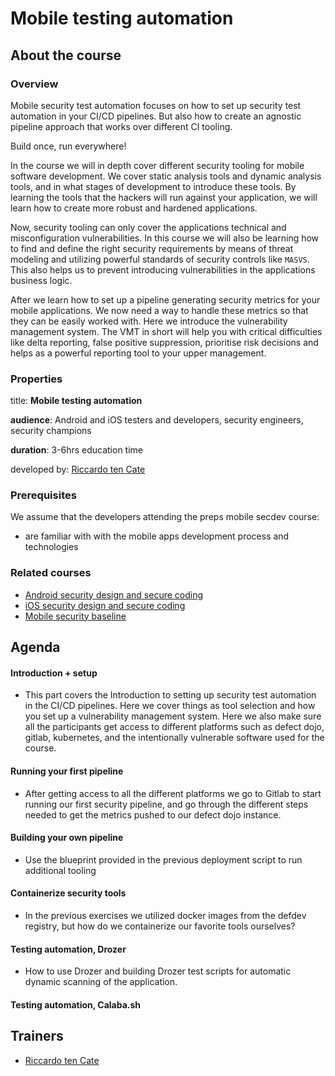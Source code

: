 # Mobile testing automation

## About the course

### Overview

Mobile security test automation focuses on how to set up security test automation in your CI/CD pipelines. But also how to create an agnostic pipeline approach that works over different CI tooling.

Build once, run everywhere!

In the course we will in depth cover different security tooling for mobile software development. We cover static analysis tools and dynamic analysis tools, and in what stages of development to introduce these tools. By learning the tools that the hackers will run against your application, we will learn how to create more robust and hardened applications.

Now, security tooling can only cover the applications technical and misconfiguration vulnerabilities. In this course we will also be learning how to find and define the right security requirements by means of threat modeling and utilizing powerful standards of security controls like `MASVS`. This also helps us to prevent introducing vulnerabilities in the applications business logic.

After we learn how to set up a pipeline generating security metrics for your mobile applications. We now need a way to handle these metrics so that they can be easily worked with. Here we introduce the vulnerability management system. The VMT in short will help you with critical difficulties like delta reporting, false positive suppression, prioritise risk decisions and helps as a powerful reporting tool to your upper management.

### Properties

title: **Mobile testing automation**

**audience**: Android and iOS testers and developers, security engineers, security champions

**duration**: 3-6hrs education time

developed by: [Riccardo ten Cate](../trainers/riccardo-ten-cate.md)

### Prerequisites

We assume that the developers attending the preps mobile secdev course:

* are familiar with with the mobile apps development process and technologies

### Related courses

* [Android security design and secure coding](../code/android.md)
* [iOS security design and secure coding](../code/ios.md)
* [Mobile security baseline](../lib/mobile-baseline.md)

## Agenda

#### Introduction + setup

* This part covers the Introduction to setting up security test automation in the CI/CD pipelines. Here we cover things as tool selection and how you set up a vulnerability management system. Here we also make sure all the participants get access to different platforms such as defect dojo, gitlab, kubernetes, and the intentionally vulnerable software used for the course.

#### Running your first pipeline

* After getting access to all the different platforms we go to Gitlab to start running our first security pipeline, and go through the different steps needed to get the metrics pushed to our defect dojo instance.

#### Building your own pipeline

* Use the blueprint provided in the previous deployment script to run additional tooling

#### Containerize security tools

* In the previous exercises we utilized docker images from the defdev registry, but how do we containerize our favorite tools ourselves?

#### Testing automation, Drozer

* How to use Drozer and building Drozer test scripts for automatic dynamic scanning of the application.

#### Testing automation, Calaba.sh

## Trainers

* [Riccardo ten Cate](../trainers/riccardo-ten-cate.md)

